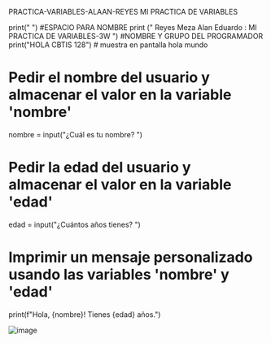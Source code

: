 PRACTICA-VARIABLES-ALAAN-REYES
MI PRACTICA DE VARIABLES

print(" ") #ESPACIO PARA NOMBRE
print (" Reyes Meza Alan Eduardo : MI PRACTICA DE VARIABLES-3W ") #NOMBRE Y GRUPO DEL PROGRAMADOR
print("HOLA CBTIS 128") # muestra en pantalla hola mundo

# Pedir el nombre del usuario y almacenar el valor en la variable 'nombre'
nombre = input("¿Cuál es tu nombre? ")

# Pedir la edad del usuario y almacenar el valor en la variable 'edad'
edad = input("¿Cuántos años tienes? ")

# Imprimir un mensaje personalizado usando las variables 'nombre' y 'edad'
print(f"Hola, {nombre}! Tienes {edad} años.")

![image](https://github.com/user-attachments/assets/9a205a2e-04d3-49eb-ad80-83685b47c9f6)

